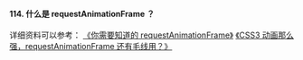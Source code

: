 #### 114. 什么是 requestAnimationFrame ？

详细资料可以参考： [《你需要知道的 requestAnimationFrame》](https://juejin.im/post/5a82f0626fb9a06358657c9c) [《CSS3 动画那么强，requestAnimationFrame 还有毛线用？》](https://www.zhangxinxu.com/wordpress/2013/09/css3-animation-requestanimationframe-tween-动画算法/)